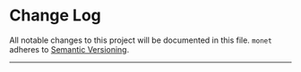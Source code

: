 # Change Log

All notable changes to this project will be documented in this file.
`monet` adheres to [Semantic Versioning](http://semver.org/).

---
